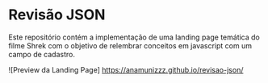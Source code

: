 # Revisão JSON

Este repositório contém a implementação de uma landing page temática do filme Shrek com o objetivo de relembrar conceitos em javascript com um campo de cadastro.

![Preview da Landing Page] https://anamunizzz.github.io/revisao-json/
